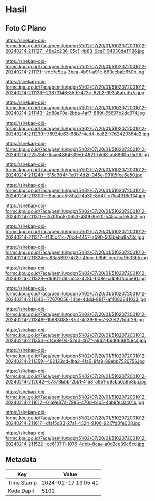 # Hasil

## Foto C Plano

https://sirekap-obj-formc.kpu.go.id/7aca/pemilu/pdpr/51/02/07/20/01/5102072001012-20240214-211127--48e2c236-05c1-4b83-9ca7-94930de11196.jpg

https://sirekap-obj-formc.kpu.go.id/7aca/pemilu/pdpr/51/02/07/20/01/5102072001012-20240214-211131--edc7e5ea-3bca-4b9f-a91c-663ccbab650b.jpg

https://sirekap-obj-formc.kpu.go.id/7aca/pemilu/pdpr/51/02/07/20/01/5102072001012-20240214-211136--23673146-35f6-473c-82b2-693a8afcdb7a.jpg

https://sirekap-obj-formc.kpu.go.id/7aca/pemilu/pdpr/51/02/07/20/01/5102072001012-20240214-211143--2d88a70a-2bba-4af7-889f-65697b2dc974.jpg

https://sirekap-obj-formc.kpu.go.id/7aca/pemilu/pdpr/51/02/07/20/01/5102072001012-20240214-211239--78924c63-98b7-4ed4-ba82-7762420354c2.jpg

https://sirekap-obj-formc.kpu.go.id/7aca/pemilu/pdpr/51/02/07/20/01/5102072001012-20240214-225754--6aae4864-39ed-482f-b568-ab8860b75d18.jpg

https://sirekap-obj-formc.kpu.go.id/7aca/pemilu/pdpr/51/02/07/20/01/5102072001012-20240214-211248--515c304f-1e01-4d2f-945e-09105fee6e50.jpg

https://sirekap-obj-formc.kpu.go.id/7aca/pemilu/pdpr/51/02/07/20/01/5102072001012-20240214-211300--f8acaea5-80a2-4a30-8d47-e75a43f6c134.jpg

https://sirekap-obj-formc.kpu.go.id/7aca/pemilu/pdpr/51/02/07/20/01/5102072001012-20240214-211311--c37bfbc8-0653-48f9-8e20-b45cacde50c3.jpg

https://sirekap-obj-formc.kpu.go.id/7aca/pemilu/pdpr/51/02/07/20/01/5102072001012-20240214-211317--f135c41c-70cd-4457-a590-503beba8a73c.jpg

https://sirekap-obj-formc.kpu.go.id/7aca/pemilu/pdpr/51/02/07/20/01/5102072001012-20240214-211324--a83a5397-472c-45ec-b9b6-eec7ea9b03b5.jpg

https://sirekap-obj-formc.kpu.go.id/7aca/pemilu/pdpr/51/02/07/20/01/5102072001012-20240214-211329--d69011d9-acc3-428b-b08e-cdb961cd5e91.jpg

https://sirekap-obj-formc.kpu.go.id/7aca/pemilu/pdpr/51/02/07/20/01/5102072001012-20240214-211340--77670056-144e-4ddd-8817-af4082841033.jpg

https://sirekap-obj-formc.kpu.go.id/7aca/pemilu/pdpr/51/02/07/20/01/5102072001012-20240214-211348--1b683085-87c1-4c39-9ee7-83ef225fdf26.jpg

https://sirekap-obj-formc.kpu.go.id/7aca/pemilu/pdpr/51/02/07/20/01/5102072001012-20240214-211354--cf4e8e04-52e0-467f-a942-b6d0688f59c4.jpg

https://sirekap-obj-formc.kpu.go.id/7aca/pemilu/pdpr/51/02/07/20/01/5102072001012-20240214-211359--490123cd-1ba2-4fa5-8fa9-89ebb7520756.jpg

https://sirekap-obj-formc.kpu.go.id/7aca/pemilu/pdpr/51/02/07/20/01/5102072001012-20240214-212042--57378bbb-2bb1-4158-a9b1-d95ba0a958ba.jpg

https://sirekap-obj-formc.kpu.go.id/7aca/pemilu/pdpr/51/02/07/20/01/5102072001012-20240214-211612--61a9e874-7985-470d-b1b5-4ab9fec0401b.jpg

https://sirekap-obj-formc.kpu.go.id/7aca/pemilu/pdpr/51/02/07/20/01/5102072001012-20240214-211617--dfaf5c83-27a1-4324-9106-9217fd0fe008.jpg

https://sirekap-obj-formc.kpu.go.id/7aca/pemilu/pdpr/51/02/07/20/01/5102072001012-20240214-211522--cc613711-f076-4dbb-8cae-a0d2ce39c6cd.jpg


## Metadata

| Key        | Value               |
| ---------- | ------------------- |
| Time Stamp | 2024-02-17 13:05:41 |
| Kode Dapil | 5101                |



